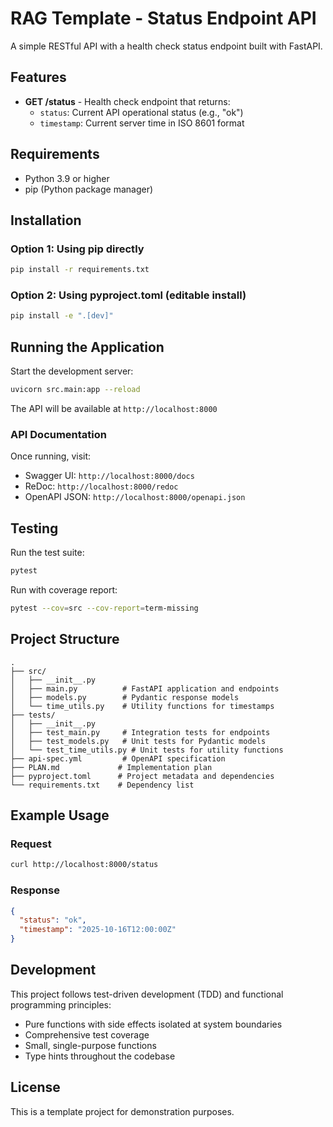# RAG Template - Status Endpoint API

A simple RESTful API with a health check status endpoint built with FastAPI.

## Features

- **GET /status** - Health check endpoint that returns:
  - `status`: Current API operational status (e.g., "ok")
  - `timestamp`: Current server time in ISO 8601 format

## Requirements

- Python 3.9 or higher
- pip (Python package manager)

## Installation

### Option 1: Using pip directly
```bash
pip install -r requirements.txt
```

### Option 2: Using pyproject.toml (editable install)
```bash
pip install -e ".[dev]"
```

## Running the Application

Start the development server:
```bash
uvicorn src.main:app --reload
```

The API will be available at `http://localhost:8000`

### API Documentation

Once running, visit:
- Swagger UI: `http://localhost:8000/docs`
- ReDoc: `http://localhost:8000/redoc`
- OpenAPI JSON: `http://localhost:8000/openapi.json`

## Testing

Run the test suite:
```bash
pytest
```

Run with coverage report:
```bash
pytest --cov=src --cov-report=term-missing
```

## Project Structure

```
.
├── src/
│   ├── __init__.py
│   ├── main.py          # FastAPI application and endpoints
│   ├── models.py        # Pydantic response models
│   └── time_utils.py    # Utility functions for timestamps
├── tests/
│   ├── __init__.py
│   ├── test_main.py     # Integration tests for endpoints
│   ├── test_models.py   # Unit tests for Pydantic models
│   └── test_time_utils.py # Unit tests for utility functions
├── api-spec.yml         # OpenAPI specification
├── PLAN.md             # Implementation plan
├── pyproject.toml      # Project metadata and dependencies
└── requirements.txt    # Dependency list
```

## Example Usage

### Request
```bash
curl http://localhost:8000/status
```

### Response
```json
{
  "status": "ok",
  "timestamp": "2025-10-16T12:00:00Z"
}
```

## Development

This project follows test-driven development (TDD) and functional programming principles:
- Pure functions with side effects isolated at system boundaries
- Comprehensive test coverage
- Small, single-purpose functions
- Type hints throughout the codebase

## License

This is a template project for demonstration purposes.
